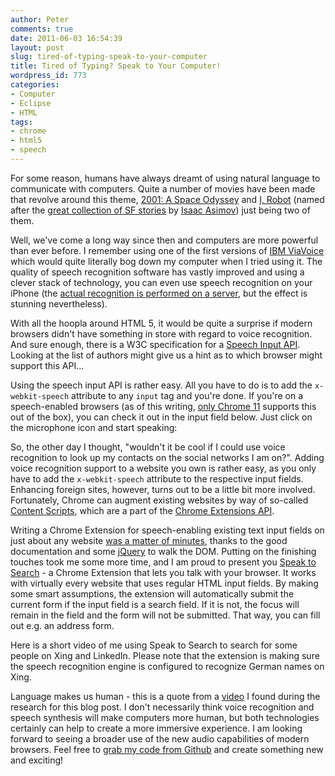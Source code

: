```yaml
---
author: Peter
comments: true
date: 2011-06-03 16:54:39
layout: post
slug: tired-of-typing-speak-to-your-computer
title: Tired of Typing? Speak to Your Computer!
wordpress_id: 773
categories:
- Computer
- Eclipse
- HTML
tags:
- chrome
- html5
- speech
---
```


For some reason, humans have always dreamt of using natural language to communicate with computers. Quite a number of movies have been made that revolve around this theme, [2001: A Space Odyssey](http://en.wikipedia.org/wiki/2001:_A_Space_Odyssey) and [I, Robot](http://en.wikipedia.org/wiki/I,_Robot_(film)) (named after the [great collection of SF stories](http://en.wikipedia.org/wiki/I_robot) by [Isaac Asimov](http://en.wikipedia.org/wiki/Isaac_Asimov)) just being two of them.
<!-- more -->
Well, we've come a long way since then and computers are more powerful than ever before. I remember using one of the first versions of [IBM ViaVoice](http://www.research.ibm.com/hlt/html/body_history.html) which would quite literally bog down my computer when I tried using it. The quality of speech recognition software has vastly improved and using a clever stack of technology, you can even use speech recognition on your iPhone (the [actual recognition is performed on a server](http://www.tuaw.com/2009/12/08/dragon-dictation-comes-to-the-iphone-wow/), but the effect is stunning nevertheless).

With all the hoopla around HTML 5, it would be quite a surprise if modern browsers didn't have something in store with regard to voice recognition. And sure enough, there is a W3C specification for a [Speech Input API](http://lists.w3.org/Archives/Public/public-xg-htmlspeech/2011Feb/att-0020/api-draft.html). Looking at the list of authors might give us a hint as to which browser might support this API...

Using the speech input API is rather easy. All you have to do is to add the `x-webkit-speech` attribute to any `input` tag and you're done. If you're on a speech-enabled browsers (as of this writing, [only Chrome 11](http://chrome.blogspot.com/2011/04/everybodys-talking-and-translating-with.html) supports this out of the box), you can check it out in the input field below. Just click on the microphone icon and start speaking:



So, the other day I thought, "wouldn't it be cool if I could use voice recognition to look up my contacts on the social networks I am on?". Adding voice recognition support to a website you own is rather easy, as you only have to add the `x-webkit-speech` attribute to the respective input fields. Enhancing foreign sites, however, turns out to be a little bit more involved. Fortunately, Chrome can augment existing websites by way of so-called [Content Scripts](http://code.google.com/chrome/extensions/content_scripts.html), which are a part of the [Chrome Extensions API](http://code.google.com/chrome/extensions/getstarted.html).

Writing a Chrome Extension for speech-enabling existing text input fields on just about any website [was a matter of minutes](http://github.com/peterfriese/Speak2Search), thanks to the good documentation and some [jQuery](http://jquery.com/) to walk the DOM. Putting on the finishing touches took me some more time, and I am proud to present you [Speak to Search](http://chrome.google.com/webstore/detail/peldinpdedgdcbdehomnpfndejpoibeb) - a Chrome Extension that lets you talk with your browser. It works with virtually every website that uses regular HTML input fields. By making some smart assumptions, the extension will automatically submit the current form if the input field is a search field. If it is not, the focus will remain in the field and the form will not be submitted. That way, you can fill out e.g. an address form.

Here is a short video of me using Speak to Search to search for some people on Xing and LinkedIn. Please note that the extension is making sure the speech recognition engine is configured to recognize German names on Xing.



Language makes us human - this is a quote from a [video](http://www.pbs.org/wnet/humanspark/video/spark-blog-video-dr-steven-pinker-language-makes-us-human/212/) I found during the research for this blog post. I don't necessarily think voice recognition and speech synthesis will make computers more human, but both technologies certainly can help to create a more immersive experience. I am looking forward to seeing a broader use of the new audio capabilities of modern browsers. Feel free to [grab my code from Github](http://github.com/peterfriese/Speak2Search) and create something new and exciting!
